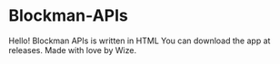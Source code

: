 # Blockman-APIs

Hello! Blockman APIs is written in HTML
You can download the app at releases.
Made with love by Wize.
